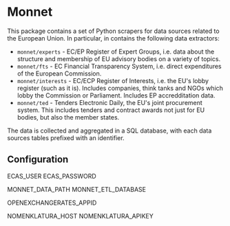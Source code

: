 # Monnet

This package contains a set of Python scrapers for data sources related to the European Union. In particular, in contains the following data extractors:

* ``monnet/experts`` - EC/EP Register of Expert Groups, i.e. data about the structure and membership of EU advisory bodies on a variety of topics.
* ``monnet/fts`` - EC Financial Transparency System, i.e. direct expenditures of the European Commission.
* ``monnet/interests`` - EC/ECP Register of Interests, i.e. the EU's lobby register (such as it is). Includes companies, think tanks and NGOs which lobby the Commission or Parliament. Includes EP accredditation data.
* ``monnet/ted`` - Tenders Electronic Daily, the EU's joint procurement system. This includes tenders and contract awards not just for EU bodies, but also the member states.

The data is collected and aggregated in a SQL database, with each data sources tables prefixed with an identifier.

## Configuration

ECAS_USER
ECAS_PASSWORD

MONNET_DATA_PATH
MONNET_ETL_DATABASE

OPENEXCHANGERATES_APPID

NOMENKLATURA_HOST
NOMENKLATURA_APIKEY
